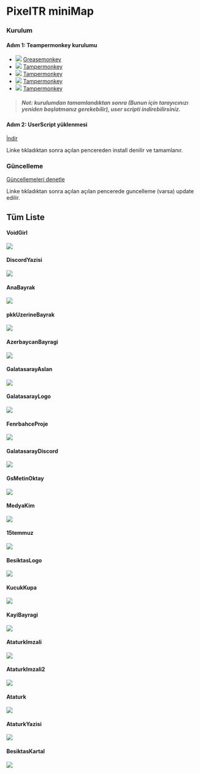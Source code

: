 # PixelTR miniMap

### Kurulum
#### Adım 1: Teampermonkey kurulumu
* ![](https://raw.githubusercontent.com/reek/anti-adblock-killer/gh-pages/images/firefox.png) [Greasemonkey](https://addons.mozilla.org/firefox/addon/greasemonkey/)
* ![](https://raw.githubusercontent.com/reek/anti-adblock-killer/gh-pages/images/chrome.png) [Tampermonkey](https://chrome.google.com/webstore/detail/tampermonkey/dhdgffkkebhmkfjojejmpbldmpobfkfo)
* ![](https://raw.githubusercontent.com/reek/anti-adblock-killer/gh-pages/images/opera.png) [Tampermonkey](https://addons.opera.com/extensions/details/tampermonkey-beta/)
* ![](https://raw.githubusercontent.com/reek/anti-adblock-killer/gh-pages/images/safari.png) [Tampermonkey](https://safari.tampermonkey.net/tampermonkey.safariextz)
* ![](https://raw.githubusercontent.com/reek/anti-adblock-killer/gh-pages/images/msedge.png) [Tampermonkey](https://www.microsoft.com/store/p/tampermonkey/9nblggh5162s)

> ##### Not: kurulumdan tamamlandıktan sonra (Bunun için tarayıcınızı yeniden başlatmanız gerekebilir), user scripti indirebilirsiniz.

#### Adım 2: UserScript yüklenmesi
[İndir](https://github.com/Priz001/Pixelcanvas-Minimap/raw/master/minimap.user.js)

Linke tıkladıktan sonra açılan pencereden install denilir ve tamamlanır. 

### Güncelleme
[Güncellemeleri denetle](https://github.com/Priz001/Pixelcanvas-Minimap/raw/master/minimap.user.js)

Linke tıkladıktan sonra açılan açılan pencerede guncelleme (varsa) update edilir.

## Tüm Liste
#### VoidGirl
![](https://raw.githubusercontent.com/Priz001/Pixelcanvas-Minimap/master/images/test.png)

#### DiscordYazisi
![](https://raw.githubusercontent.com/Priz001/Pixelcanvas-Minimap/master/images/DiscordTR.png)

#### AnaBayrak
![](https://raw.githubusercontent.com/Priz001/Pixelcanvas-Minimap/master/images/bayrak.png)

#### pkkUzerineBayrak
![](https://raw.githubusercontent.com/Priz001/Pixelcanvas-Minimap/master/images/minitr.png)

#### AzerbaycanBayragi
![](https://raw.githubusercontent.com/Priz001/Pixelcanvas-Minimap/master/images/aze.png)

#### GalatasarayAslan
![](https://raw.githubusercontent.com/Priz001/Pixelcanvas-Minimap/master/images/gsaslan.png)

#### GalatasarayLogo
![](https://raw.githubusercontent.com/Priz001/Pixelcanvas-Minimap/master/images/gslogo.png)

#### FenrbahceProje
![](https://raw.githubusercontent.com/Priz001/Pixelcanvas-Minimap/master/images/FenerProje.png)

#### GalatasarayDiscord
![](https://raw.githubusercontent.com/Priz001/Pixelcanvas-Minimap/master/images/gsyazi.png)

#### GsMetinOktay
![](https://raw.githubusercontent.com/Priz001/Pixelcanvas-Minimap/master/images/gsmetinoktay.png)

#### MedyaKim
![](https://raw.githubusercontent.com/Priz001/Pixelcanvas-Minimap/master/images/medyakim.png)

#### 15temmuz
![](https://raw.githubusercontent.com/Priz001/Pixelcanvas-Minimap/master/images/15temmuz.png)

#### BesiktasLogo
![](https://raw.githubusercontent.com/Priz001/Pixelcanvas-Minimap/master/images/BesiktasLogo.png)

#### KucukKupa
![](https://raw.githubusercontent.com/Priz001/Pixelcanvas-Minimap/master/images/kucukKupa.png)

#### KayiBayragi
![](https://raw.githubusercontent.com/Priz001/Pixelcanvas-Minimap/master/images/kayibayragi.png)

#### AtaturkImzali
![](https://raw.githubusercontent.com/Priz001/Pixelcanvas-Minimap/master/images/ataturk2.png)

#### AtaturkImzali2
![](https://raw.githubusercontent.com/Priz001/Pixelcanvas-Minimap/master/images/ataturk3.png)

#### Ataturk
![](https://raw.githubusercontent.com/Priz001/Pixelcanvas-Minimap/master/images/ataturk.png)

#### AtaturkYazisi
![](https://raw.githubusercontent.com/Priz001/Pixelcanvas-Minimap/master/images/ataturk5.png)

#### BesiktasKartal
![](https://raw.githubusercontent.com/Priz001/Pixelcanvas-Minimap/master/images/Kartal.png)
